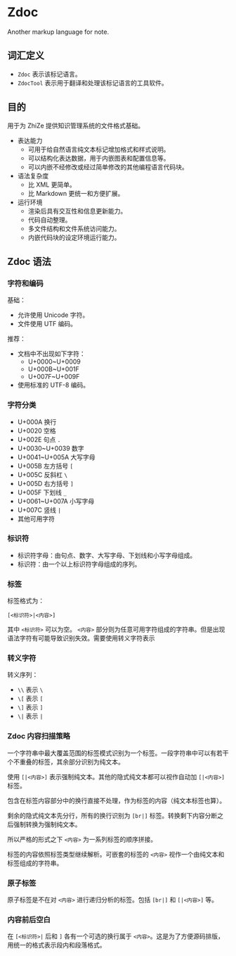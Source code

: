# Zdoc

Another markup language for note.

## 词汇定义

* `Zdoc` 表示该标记语言。
* `ZdocTool` 表示用于翻译和处理该标记语言的工具软件。

## 目的

用于为 ZhiZe 提供知识管理系统的文件格式基础。

* 表达能力
  * 可用于给自然语言纯文本标记增加格式和样式说明。
  * 可以结构化表达数据，用于内嵌图表和配置信息等。
  * 可以内嵌不经修改或经过简单修改的其他编程语言代码块。
* 语法复杂度
  * 比 XML 更简单。
  * 比 Markdown 更统一和方便扩展。
* 运行环境
  * 渲染后具有交互性和信息更新能力。
  * 代码自动整理。
  * 多文件结构和文件系统访问能力。
  * 内嵌代码块的设定环境运行能力。

## Zdoc 语法

### 字符和编码

基础：

* 允许使用 Unicode 字符。
* 文件使用 UTF 编码。

推荐：

* 文档中不出现如下字符：
  * U+0000~U+0009
  * U+000B~U+001F
  * U+007F~U+009F
* 使用标准的 UTF-8 编码。

### 字符分类

* U+000A 换行
* U+0020 空格 ` `
* U+002E 句点 `.`
* U+0030~U+0039 数字
* U+0041~U+005A 大写字母
* U+005B 左方括号 `[`
* U+005C 反斜杠 `\`
* U+005D 右方括号 `]`
* U+005F 下划线 `_`
* U+0061~U+007A 小写字母
* U+007C 竖线 `|`
* 其他可用字符

### 标识符

* 标识符字母：由句点、数字、大写字母、下划线和小写字母组成。
* 标识符：由一个以上标识符字母组成的序列。

### 标签

标签格式为：

```text
[<标识符>|<内容>]
```

其中 `<标识符>` 可以为空。 `<内容>` 部分则为任意可用字符组成的字符串。但是出现语法字符有可能导致识别失效。需要使用转义字符表示

### 转义字符

转义序列：

* `\\` 表示 `\`
* `\[` 表示 `[`
* `\]` 表示 `]`
* `\|` 表示 `|`

### Zdoc 内容扫描策略

一个字符串中最大覆盖范围的标签模式识别为一个标签。一段字符串中可以有若干个不重叠的标签，其余部分识别为纯文本。

使用 `[|<内容>]` 表示强制纯文本。其他的隐式纯文本都可以视作自动加 `[|<内容>]` 标签。

包含在标签内容部分中的换行直接不处理，作为标签的内容（纯文本标签也算）。

剩余的隐式纯文本先分行，所有的换行识别为 `[br|]` 标签。转换剩下内容分断之后强制转换为强制纯文本。

所以严格的形式之下 `<内容>` 为一系列标签的顺序拼接。

标签的内容依照标签类型继续解析。可嵌套的标签的 `<内容>` 视作一个由纯文本和标签组成的字符串。

### 原子标签

原子标签是不在对 `<内容>` 进行递归分析的标签。包括 `[br|]` 和 `[|<内容>]` 等。

### 内容前后空白

在 `[<标识符>|` 后和 `]` 各有一个可选的换行属于 `<内容>`。这是为了方便源码排版，用统一的格式表示段内和段落格式。
